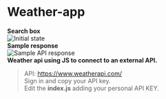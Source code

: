 # Weather-app  
**Search box**  
![Initial state](https://i.ibb.co/c3tk6qt/Captura-de-pantalla-2023-03-30-a-la-s-15-55-05.png)  
**Sample response**  
![Sample API response](https://i.ibb.co/hZBLygW/Captura-de-pantalla-2023-03-30-a-la-s-15-55-19.png)  
**Weather api using JS to connect to an external API.**  

>API: https://www.weatherapi.com/  
>Sign in and copy your API key.  
>Edit the **index.js** adding your personal API KEY.  
